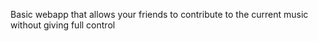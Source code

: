Basic webapp that allows your friends to contribute to the current music without giving full control
